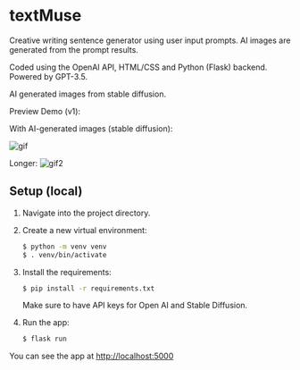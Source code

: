 # textMuse
Creative writing sentence generator using user input prompts. AI images are generated from the prompt results.

Coded using the OpenAI API, HTML/CSS and Python (Flask) backend.
Powered by GPT-3.5. 

AI generated images from stable diffusion.

Preview Demo (v1):

With AI-generated images (stable diffusion): 

![gif](https://github.com/lulu-wang/Creative-Writing-AI-Webapp/assets/16969709/3e8b3127-fc80-470a-8f57-69e57d10f656)

Longer:
![gif2](https://github.com/lulu-wang/Creative-Writing-AI-Webapp/assets/16969709/56d20bef-d580-4916-87c1-f42eca069006)



## Setup (local)

1. Navigate into the project directory.

2. Create a new virtual environment:

   ```bash
   $ python -m venv venv
   $ . venv/bin/activate
   ```

3. Install the requirements:

   ```bash
   $ pip install -r requirements.txt
   ```
   
   Make sure to have API keys for Open AI and Stable Diffusion.

4. Run the app:

   ```bash
   $ flask run
   ```

You can see the app at [http://localhost:5000](http://localhost:5000)
